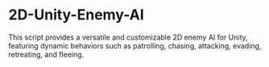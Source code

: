 # 2D-Unity-Enemy-AI
This script provides a versatile and customizable 2D enemy AI for Unity, featuring dynamic behaviors such as patrolling, chasing, attacking, evading, retreating, and fleeing. 

